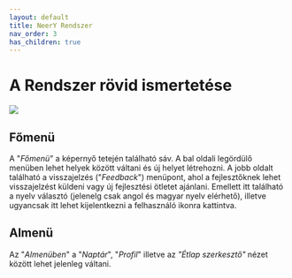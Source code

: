 ```yaml
---
layout: default
title: NeerY Rendszer
nav_order: 3
has_children: true
---
```

# A Rendszer rövid ismertetése

![](../../assets/images/calendar_detailed.png)

## Főmenü
A "_Főmenü_" a képernyő tetején található sáv. A bal oldali legördülő menüben lehet helyek között váltani és új helyet létrehozni. A jobb oldalt található a visszajelzés ("_Feedback_") menüpont, ahol a fejlesztőknek lehet visszajelzést küldeni vagy új fejlesztési ötletet ajánlani. Emellett itt található a nyelv választó (jelenelg csak angol és magyar nyelv elérhető), illetve ugyancsak itt lehet kijelentkezni a felhasználó ikonra kattintva.

## Almenü
Az "_Almenüben_" a "_Naptár_", "_Profil_" illetve az _"Étlap szerkesztő"_  nézet között lehet jelenleg váltani.